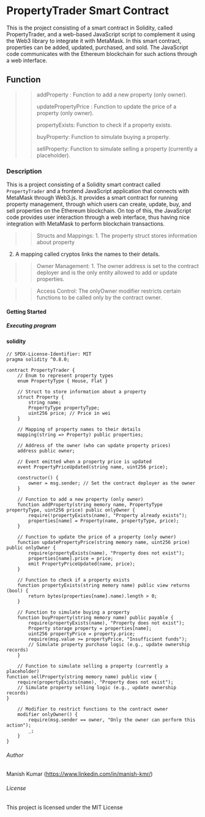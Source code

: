 # PropertyTrader Smart Contract
This is the project consisting of a smart contract in Solidity, called PropertyTrader, and a web-based JavaScript script to complement it using the Web3 library to integrate it with MetaMask. In this smart contract, properties can be added, updated, purchased, and sold. The JavaScript code communicates with the Ethereum blockchain for such actions through a web interface.

## Function
>>addProperty : Function to add a new property (only owner).
>>
>>updatePropertyPrice : Function to update the price of a property (only owner).
>>
>>propertyExists: Function to check if a property exists.
>>
>>buyProperty: Function to simulate buying a property.
>>
>>sellProperty: Function to simulate selling a property (currently a placeholder).


### Description
This is a project consisting of a Solidity smart contract called `PropertyTrader` and a frontend JavaScript application that connects with MetaMask through Web3.js. It provides a smart contract for running property management, through which users can create, update, buy, and sell properties on the Ethereum blockchain. On top of this, the JavaScript code provides user interaction through a web interface, thus having nice integration with MetaMask to perform blockchain transactions.

>> Structs and Mappings:
        1. The property struct stores information about property
>> 
2. A mapping called cryptos links the names to their details.

>> Owner Management:
        1. The owner address is set to the contract deployer and is the only entity allowed to add or update properties.

>> Access Control:
        The onlyOwner modifier restricts certain functions to be called only by the contract owner.


#### Getting Started

##### Executing program
#### solidity
```
// SPDX-License-Identifier: MIT
pragma solidity ^0.8.0;

contract PropertyTrader {
    // Enum to represent property types
    enum PropertyType { House, Flat }

    // Struct to store information about a property
    struct Property {
        string name;
        PropertyType propertyType;
        uint256 price; // Price in wei
    }

    // Mapping of property names to their details
    mapping(string => Property) public properties;

    // Address of the owner (who can update property prices)
    address public owner;

    // Event emitted when a property price is updated
    event PropertyPriceUpdated(string name, uint256 price);

    constructor() {
        owner = msg.sender; // Set the contract deployer as the owner
    }

    // Function to add a new property (only owner)
    function addProperty(string memory name, PropertyType propertyType, uint256 price) public onlyOwner {
        require(!propertyExists(name), "Property already exists");
        properties[name] = Property(name, propertyType, price);
    }

    // Function to update the price of a property (only owner)
    function updatePropertyPrice(string memory name, uint256 price) public onlyOwner {
        require(propertyExists(name), "Property does not exist");
        properties[name].price = price;
        emit PropertyPriceUpdated(name, price);
    }

    // Function to check if a property exists
    function propertyExists(string memory name) public view returns (bool) {
        return bytes(properties[name].name).length > 0;
    }

    // Function to simulate buying a property
    function buyProperty(string memory name) public payable {
        require(propertyExists(name), "Property does not exist");
        Property storage property = properties[name];
        uint256 propertyPrice = property.price;
        require(msg.value >= propertyPrice, "Insufficient funds");
        // Simulate property purchase logic (e.g., update ownership records)
    }

    // Function to simulate selling a property (currently a placeholder)
function sellProperty(string memory name) public view {
    require(propertyExists(name), "Property does not exist");
    // Simulate property selling logic (e.g., update ownership records)
}

    // Modifier to restrict functions to the contract owner
    modifier onlyOwner() {
        require(msg.sender == owner, "Only the owner can perform this action");
        _;
    }
}
```


###### Author
Manish Kumar 
(https://www.linkedin.com/in/manish-kmr/)

###### License
This project is licensed under the MIT License
